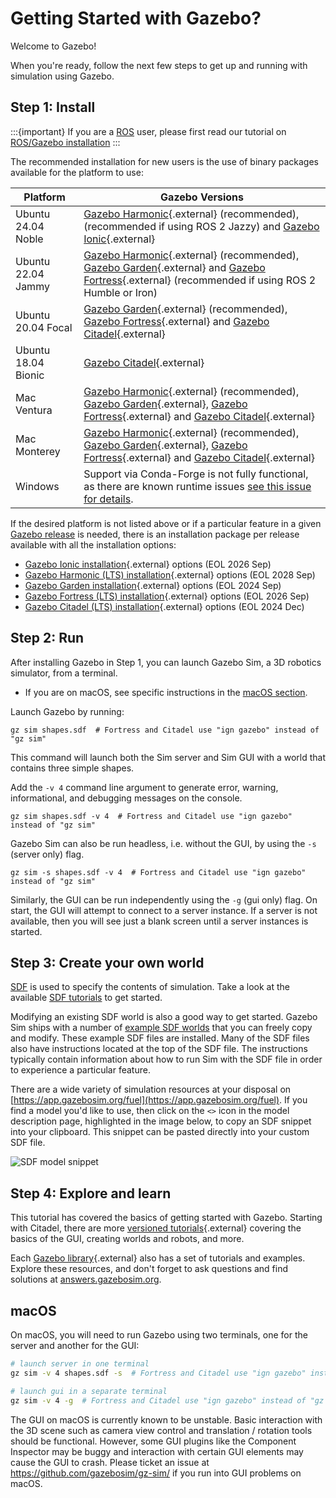 # Getting Started with Gazebo?

Welcome to Gazebo!

When you're ready, follow the next few steps to get up and running with
simulation using Gazebo.

## Step 1: Install

:::{important}
If you are a [ROS](https://ros.org) user, please first read our tutorial on [ROS/Gazebo installation](ros_installation)
:::

The recommended installation for new users is the use of binary
packages available for the platform to use:

|Platform|Gazebo Versions|
|---|---|
| Ubuntu 24.04 Noble | [Gazebo Harmonic](/docs/harmonic/install_ubuntu){.external} (recommended), (recommended if using ROS 2 Jazzy) and [Gazebo Ionic](/docs/ionic/install_ubuntu){.external}
| Ubuntu 22.04 Jammy | [Gazebo Harmonic](/docs/harmonic/install_ubuntu){.external} (recommended), [Gazebo Garden](/docs/garden/install_ubuntu){.external} and [Gazebo Fortress](/docs/fortress/install_ubuntu){.external} (recommended if using ROS 2 Humble or Iron)
| Ubuntu 20.04 Focal | [Gazebo Garden](/docs/garden/install_ubuntu){.external} (recommended), [Gazebo Fortress](/docs/fortress/install_ubuntu){.external} and [Gazebo Citadel](/docs/citadel/install_ubuntu){.external}
| Ubuntu 18.04 Bionic | [Gazebo Citadel](/docs/citadel/install_ubuntu){.external}
| Mac Ventura | [Gazebo Harmonic](/docs/harmonic/install_osx){.external} (recommended), [Gazebo Garden](/docs/garden/install_osx){.external}, [Gazebo Fortress](/docs/fortress/install_osx){.external} and [Gazebo Citadel](/docs/citadel/install_osx){.external}
| Mac Monterey | [Gazebo Harmonic](/docs/harmonic/install_osx){.external} (recommended), [Gazebo Garden](/docs/garden/install_osx){.external}, [Gazebo Fortress](/docs/fortress/install_osx){.external} and [Gazebo Citadel](/docs/citadel/install_osx){.external}
| Windows | Support via Conda-Forge is not fully functional, as there are known runtime issues [see this issue for details](https://github.com/gazebosim/gz-sim/issues/168).

If the desired platform is not listed above or if a particular feature in a
given [Gazebo release](releases) is needed,
there is an installation package per release available with all the
installation options:

* [Gazebo Ionic installation](/docs/ionic/install){.external} options (EOL 2026 Sep)
* [Gazebo Harmonic (LTS) installation](/docs/harmonic/install){.external} options (EOL 2028 Sep)
* [Gazebo Garden installation](/docs/garden/install){.external} options (EOL 2024 Sep)
* [Gazebo Fortress (LTS) installation](/docs/fortress/install){.external} options (EOL 2026 Sep)
* [Gazebo Citadel (LTS) installation](/docs/citadel/install){.external} options (EOL 2024 Dec)

## Step 2: Run

After installing Gazebo in Step 1, you can launch Gazebo Sim, a 3D robotics
simulator, from a terminal.

* If you are on macOS, see specific instructions in the [macOS section](#macos).

Launch Gazebo by running:

```
gz sim shapes.sdf  # Fortress and Citadel use "ign gazebo" instead of "gz sim"
```

This command will launch both the Sim server and Sim GUI with a world
that contains three simple shapes.

Add the `-v 4` command line argument to generate error, warning,
informational, and debugging messages on the console.

```
gz sim shapes.sdf -v 4  # Fortress and Citadel use "ign gazebo" instead of "gz sim"
```

Gazebo Sim can also be run headless, i.e. without the GUI, by using the `-s` (server only) flag.

```
gz sim -s shapes.sdf -v 4  # Fortress and Citadel use "ign gazebo" instead of "gz sim"
```

Similarly, the GUI can be run independently using the `-g` (gui only) flag.
On start, the GUI will attempt to connect to a server instance.
If a server is not available, then you will see just a blank screen until
a server instances is started.

## Step 3: Create your own world

[SDF](http://sdformat.org/) is used to specify the contents of simulation.
Take a look at the available [SDF tutorials](http://sdformat.org/tutorials)
to get started.

Modifying an existing SDF world is also a good way to get started. Gazebo
Sim ships with a number of [example SDF
worlds](https://github.com/gazebosim/gz-sim/blob/main/examples/worlds)
that you can freely copy and modify. These example SDF files are
installed. Many of the SDF files also have instructions located at the
top of the SDF file. The instructions typically contain information about how to
run Sim with the SDF file in order to experience a particular feature.

There are a wide variety of simulation resources at your disposal on
[https://app.gazebosim.org/fuel](https://app.gazebosim.org/fuel).
If you find a model you'd like to use, then click on the `<>` icon in the
model description page, highlighted in the image below, to copy an SDF
snippet into your clipboard. This snippet can be pasted directly into your
custom SDF file.

![SDF model snippet](images/model_snippet.png)


## Step 4: Explore and learn

This tutorial has covered the basics of getting started with Gazebo.
Starting with Citadel, there are more [versioned tutorials](/docs/citadel/tutorials){.external}
covering the basics of the GUI, creating worlds and robots, and more.

Each [Gazebo library](/libs){.external} also has a set of tutorials and
examples. Explore these resources, and don't forget to ask questions and
find solutions at [answers.gazebosim.org](http://answers.gazebosim.org).

## macOS

On macOS, you will need to run Gazebo using two terminals, one for the server
and another for the GUI:

```sh
# launch server in one terminal
gz sim -v 4 shapes.sdf -s  # Fortress and Citadel use "ign gazebo" instead of "gz sim"
```

```sh
# launch gui in a separate terminal
gz sim -v 4 -g  # Fortress and Citadel use "ign gazebo" instead of "gz sim"
```

The GUI on macOS is currently known to be unstable. Basic interaction with
the 3D scene such as camera view control and translation / rotation tools
should be functional. However, some GUI plugins like the Component Inspector
may be buggy and interaction with certain GUI elements may cause the GUI
to crash. Please ticket an issue at https://github.com/gazebosim/gz-sim/
if you run into GUI problems on macOS.
